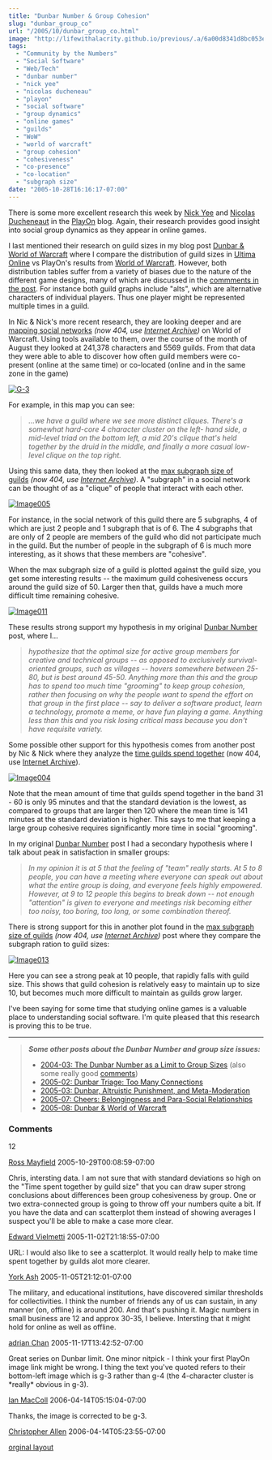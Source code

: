 ```yaml
---
title: "Dunbar Number & Group Cohesion"
slug: "dunbar_group_co"
url: "/2005/10/dunbar_group_co.html"
image: "http://lifewithalacrity.github.io/previous/.a/6a00d8341d8bc053ef01b8d1b3c611970c-500wi"
tags:
  - "Community by the Numbers"
  - "Social Software"
  - "Web/Tech"
  - "dunbar number"
  - "nick yee"
  - "nicolas ducheneau"
  - "playon"
  - "social software"
  - "group dynamics"
  - "online games"
  - "guilds"
  - "WoW"
  - "world of warcraft"
  - "group cohesion"
  - "cohesiveness"
  - "co-presence"
  - "co-location"
  - "subgraph size"
date: "2005-10-28T16:16:17-07:00"
---
```

<p>There is some more excellent research this week by <a href="http://www.nickyee.com/">Nick Yee</a> and <a href="http://www.parc.com/nicolas">Nicolas Ducheneaut</a> in the <a href="http://blogs.parc.com/playon/">PlayOn</a> blog. Again, their research provides good insight into social group dynamics as they appear in online games.</p>
<p>I last mentioned their research on guild sizes in my blog post <a href="/2005/08/dunbar_world_of.html">Dunbar &amp; World of Warcraft</a> where I compare the distribution of guild sizes in <a href="http://www.uo.com/">Ultima Online</a> vs PlayOn&#39;s results from <a href="http://www.worldofwarcraft.com/">World of Warcraft</a>. However, both distribution tables suffer from a variety of biases due to the nature of the different game designs, many of which are discussed in the <a href="/2005/08/dunbar_world_of.html#comments">commments in the post</a>. For instance both guild graphs include &quot;alts&quot;, which are alternative characters of individual players. Thus one player might be represented multiple times in a guild.</p>
<p>In Nic &amp; Nick&#39;s more recent research, they are looking deeper and are <a href="http://blogs.parc.com/playon/archives/2005/10/mapping_social.html">mapping social networks</a>&#0160;<em>(now 404, use <a href="https://web.archive.org/web/20090425222428/http://blogs.parc.com/playon/archives/2005/10/mapping_social.html">Internet Archive</a>)</em> on World of Warcraft. Using tools available to them, over the course of the month of August they looked at 241,378 characters and 5569 guilds. From that data they were able to able to discover how often guild members were co-present (online at the same time) or co-located (online and in the same zone in the game)</p>
<p><a class="asset-img-link" href="/previous/.a/6a00d8341d8bc053ef01b8d1b3c611970c-pi" style="display: inline;"><img alt="G-3" class="asset  asset-image at-xid-6a00d8341d8bc053ef01b8d1b3c611970c img-responsive" src="/previous/.a/6a00d8341d8bc053ef01b8d1b3c611970c-500wi" title="G-3" /></a></p>
<p>For example, in this map you can see:</p>
<blockquote>
<p><em>...we have a guild where we see more distinct cliques. There&#39;s a somewhat hard-core 4 character cluster on the left- hand side, a mid-level triad on the bottom left, a mid 20&#39;s clique that&#39;s held together by the druid in the middle, and finally a more casual low-level clique on the top right.</em></p>
</blockquote>
<p>Using this same data, they then looked at the <a href="http://blogs.parc.com/playon/archives/2005/10/guilds_max_subg.html">max subgraph size of guilds</a>&#0160;<em>(now 404, use&#0160;<a href="http://blogs.parc.com/playon/archives/2005/10/guilds_max_subg.html">Internet Archive</a>)</em>. A &quot;subgraph&quot; in a social network can be thought of as a &quot;clique&quot; of people that interact with each other.</p>
<p><a class="asset-img-link" href="/previous/.a/6a00d8341d8bc053ef01b7c82940ec970b-pi" style="display: inline;"><img alt="Image005" class="asset  asset-image at-xid-6a00d8341d8bc053ef01b7c82940ec970b img-responsive" src="/previous/.a/6a00d8341d8bc053ef01b7c82940ec970b-500wi" title="Image005" /></a></p>
<p>For instance, in the social network of this guild there are 5 subgraphs, 4 of which are just 2 people and 1 subgraph that is of 6. The 4 subgraphs that are only of 2 people are members of the guild who did not participate much in the guild. But the number of people in the subgraph of 6 is much more interesting, as it shows that these members are &quot;cohesive&quot;.</p>
<p>When the max subgraph size of a guild is plotted against the guild size, you get some interesting results -- the maximum guild cohesiveness occurs around the guild size of 50. Larger then that, guilds have a much more difficult time remaining cohesive.</p>
<p><a class="asset-img-link" href="/previous/.a/6a00d8341d8bc053ef01b8d1b3c66b970c-pi" style="display: inline;"><img alt="Image011" class="asset  asset-image at-xid-6a00d8341d8bc053ef01b8d1b3c66b970c img-responsive" src="/previous/.a/6a00d8341d8bc053ef01b8d1b3c66b970c-500wi" title="Image011" /></a></p>
<p>These results strong support my hypothesis in my original <a href="/2004/03/the_dunbar_numb.html">Dunbar Number</a> post, where I...</p>
<blockquote>
<p><em>hypothesize that the optimal size for active group members for creative and technical groups -- as opposed to exclusively survival-oriented groups, such as villages -- hovers somewhere between 25-80, but is best around 45-50. Anything more than this and the group has to spend too much time &quot;grooming&quot; to keep group cohesion, rather then focusing on why the people want to spend the effort on that group in the first place -- say to deliver a software product, learn a technology, promote a meme, or have fun playing a game. Anything less than this and you risk losing critical mass because you don&#39;t have requisite variety.</em></p>
</blockquote>
<p>Some possible other support for this hypothesis comes from another post by Nic &amp; Nick where they analyze the <a href="http://blogs.parc.com/playon/archives/2005/10/guild_members_t.html">time guilds spend together</a>&#0160;(now 404, use <a href="https://web.archive.org/web/20081119142033/http://blogs.parc.com/playon/archives/2005/10/guild_members_t.html">Internet Archive</a>).</p>
<p><a class="asset-img-link" href="/previous/.a/6a00d8341d8bc053ef01b8d1b3c680970c-pi" style="display: inline;"><img alt="Image004" class="asset  asset-image at-xid-6a00d8341d8bc053ef01b8d1b3c680970c img-responsive" src="/previous/.a/6a00d8341d8bc053ef01b8d1b3c680970c-500wi" title="Image004" /></a></p>
<p>Note that the mean amount of time that guilds spend together in the band 31 - 60 is only 95 minutes and that the standard deviation is the lowest, as compared to groups that are larger then 120 where the mean time is 141 minutes at the standard deviation is higher. This says to me that keeping a large group cohesive requires significantly more time in social &quot;grooming&quot;.</p>
<p>In my original <a href="/2004/03/the_dunbar_numb.html">Dunbar Number</a> post I had a secondary hypothesis where I talk about peak in satisfaction in smaller groups:</p>
<blockquote>
<p><em>In my opinion it is at 5 that the feeling of &quot;team&quot; really starts. At 5 to 8 people, you can have a meeting where everyone can speak out about what the entire group is doing, and everyone feels highly empowered. However, at 9 to 12 people this begins to break down -- not enough &quot;attention&quot; is given to everyone and meetings risk becoming either too noisy, too boring, too long, or some combination thereof.</em></p>
</blockquote>
<p>There is strong support for this in another plot found in the <a href="http://blogs.parc.com/playon/archives/2005/10/guilds_max_subg.html">max subgraph size of guilds</a>&#0160;<em>(now 404, use <a href="https://web.archive.org/web/20081231143011/http://blogs.parc.com/playon/archives/2005/10/guilds_max_subg.html">Internet Archive</a>)</em> post where they compare the subgraph ration to guild sizes:</p>
<p><a class="asset-img-link" href="/previous/.a/6a00d8341d8bc053ef01bb08cde1c9970d-pi" style="display: inline;"><img alt="Image013" class="asset  asset-image at-xid-6a00d8341d8bc053ef01bb08cde1c9970d img-responsive" src="/previous/.a/6a00d8341d8bc053ef01bb08cde1c9970d-500wi" title="Image013" /></a></p>
<p>Here you can see a strong peak at 10 people, that rapidly falls with guild size. This shows that guild cohesion is relatively easy to maintain up to size 10, but becomes much more difficult to maintain as guilds grow larger.</p>
<p>I&#39;ve been saying for some time that studying online games is a valuable place to understanding social software. I&#39;m quite pleased that this research is proving this to be true.</p>
<hr />
<blockquote>
<p><em><strong>Some other posts about the Dunbar Number and group size issues:</strong></em></p>
<ul>
<li><a href="/2004/03/the_dunbar_numb.html">2004-03: The Dunbar Number as a Limit to Group Sizes</a> (also some really good <a href="/2004/03/the_dunbar_numb.html#comments">comments</a>)</li>
<li><a href="/2005/02/dunbar_triage_t.html">2005-02: Dunbar Triage: Too Many Connections</a></li>
<li><a href="/2005/03/dunbar_altruist.html">2005-03: Dunbar, Altruistic Punishment, and Meta-Moderation</a></li>
<li><a href="/2005/07/cheers_belongin.html">2005-07: Cheers: Belongingness and Para-Social Relationships</a></li>
<li><a href="/2005/08/dunbar_world_of.html">2005-08: Dunbar &amp; World of Warcraft</a></li>
</ul>
</blockquote>
<footer><h3>Comments</h3>
<div class="u-comment h-cite">
<p class="p-content p-name">12
</p>
<a class="u-author h-card" href="http://ross.typepad.com">Ross Mayfield</a>
<time class="dt-published" datetime="2005-10-29T00:08:59-07:00">2005-10-29T00:08:59-07:00</time>
</div>
<div class="u-comment h-cite">
<p class="p-content p-name">Chris, intersting data.
I am not sure that with standard deviations so high on the "Time spent together by guild size" that you can draw super strong conclusions about differences been group cohesiveness by group.  One or two extra-connected group is going to throw off your numbers quite a bit.  If you have the data and can scatterplot them instead of showing averages I suspect you'll be able to make a case more clear.
</p>
<a class="u-author h-card" href="http://vielmetti.typepad.com">Edward Vielmetti</a>
<time class="dt-published" datetime="2005-11-02T21:18:55-07:00">2005-11-02T21:18:55-07:00</time>
</div>
<div class="u-comment h-cite">
<p class="p-content p-name">URL:
I would also like to see a scatterplot.  It would really help to make time spent together by guilds alot more clearer.
</p>
<a class="u-author h-card" href="#">York Ash</a>
<time class="dt-published" datetime="2005-11-05T21:12:01-07:00">2005-11-05T21:12:01-07:00</time>
</div>
<div class="u-comment h-cite">
<p class="p-content p-name">The military, and educational institutions, have discovered similar thresholds for collectivities. I think the number of friends any of us can sustain, in any manner (on, offline) is around 200. And that's pushing it. Magic numbers in small business are 12 and approx 30-35, I believe. Intersting that it might hold for online as well as offline.
</p>
<a class="u-author h-card" href="http://www.gravity7.com/blog/media/">adrian Chan</a>
<time class="dt-published" datetime="2005-11-17T13:42:52-07:00">2005-11-17T13:42:52-07:00</time>
</div>
<div class="u-comment h-cite">
<p class="p-content p-name">Great series on Dunbar limit. One minor nitpick - I think your first PlayOn image link might be wrong. I thing the text you've quoted refers to their bottom-left image which is g-3 rather than g-4 (the 4-character cluster is *really* obvious in g-3).
</p>
<a class="u-author h-card" href="http://www.itee.uq.edu.au/~ianm">Ian MacColl</a>
<time class="dt-published" datetime="2006-04-14T05:15:04-07:00">2006-04-14T05:15:04-07:00</time>
</div>
<div class="u-comment h-cite">
<p class="p-content p-name">Thanks, the image is corrected to be g-3.
</p>
<a class="u-author h-card" href="http://www.LifeWithAlacrity.com">Christopher Allen</a>
<time class="dt-published" datetime="2006-04-14T05:23:55-07:00">2006-04-14T05:23:55-07:00</time>
</div>
</footer>
<p class="previous"><a href="/previous/2005/10/dunbar_group_co.html" rel="syndication" class="u-syndication" >orginal layout</a></p>
